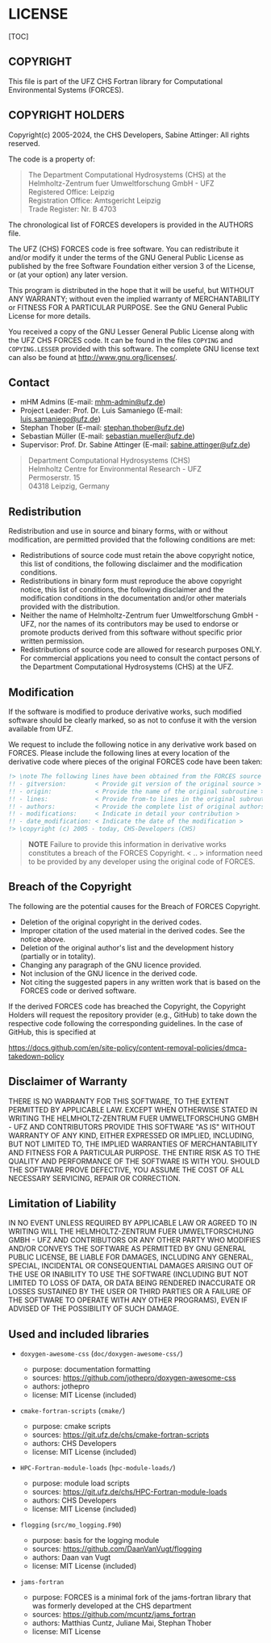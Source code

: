 # LICENSE

[TOC]

## COPYRIGHT

This file is part of the UFZ CHS Fortran library for Computational Environmental Systems (FORCES).


## COPYRIGHT HOLDERS

 Copyright(c) 2005-2024, the CHS Developers, Sabine Attinger: All rights reserved.

The code is a property of:

> The Department Computational Hydrosystems (CHS) at the
> Helmholtz-Zentrum fuer Umweltforschung GmbH - UFZ<br/>
> Registered Office: Leipzig<br/>
> Registration Office: Amtsgericht Leipzig<br/>
> Trade Register: Nr. B 4703

The chronological list of FORCES developers is provided in the AUTHORS file.

The UFZ (CHS) FORCES code is free software. You can
redistribute it and/or modify it under the terms of the GNU General
Public License as published by the free Software Foundation either
version 3 of the License, or (at your option) any later version.

This program is distributed in the hope that it will be useful, but
WITHOUT ANY WARRANTY; without even the implied warranty of
MERCHANTABILITY or FITNESS FOR A PARTICULAR PURPOSE.
See the GNU General Public License for more details.

You received a copy of the GNU Lesser General Public License along
with the UFZ CHS FORCES code. It can be found
in the files `COPYING` and `COPYING.LESSER` provided with this software.
The complete GNU license text can also be found at <http://www.gnu.org/licenses/>.


## Contact

- mHM Admins (E-mail: mhm-admin@ufz.de)
- Project Leader: Prof. Dr. Luis Samaniego (E-mail: luis.samaniego@ufz.de)
- Stephan Thober (E-mail: stephan.thober@ufz.de)
- Sebastian Müller (E-mail: sebastian.mueller@ufz.de)
- Supervisor: Prof. Dr. Sabine Attinger (E-mail: sabine.attinger@ufz.de)

> Department Computational Hydrosystems (CHS)<br/>
> Helmholtz Centre for Environmental Research - UFZ<br/>
> Permoserstr. 15<br/>
> 04318 Leipzig, Germany


## Redistribution

Redistribution and use in source and binary forms, with or without
modification, are permitted provided that the following conditions
are met:

-  Redistributions of source code must retain the above
   copyright notice, this list of conditions, the following disclaimer
   and the modification conditions.
-  Redistributions in binary form must reproduce the above copyright
   notice, this list of conditions, the following disclaimer and the
   modification conditions in the documentation and/or other materials
   provided with the distribution.
-  Neither the name of Helmholtz-Zentrum fuer Umweltforschung GmbH -
   UFZ, nor the names of its contributors may be used to endorse or
   promote products derived from this software without specific prior
   written permission.
-  Redistributions of source code are allowed for research purposes
   ONLY. For commercial applications you need to consult the contact
   persons of the Department Computational Hydrosystems (CHS)
   at the UFZ.


## Modification

If the software is modified to produce derivative works, such modified
software should be clearly marked, so as not to confuse it with the
version available from UFZ.

We request to include the following notice in any derivative work
based on FORCES. Please include the following lines at every location
of the derivative code where pieces of the original FORCES code
have been taken:

```fortran
!> \note The following lines have been obtained from the FORCES source (https://git.ufz.de/chs/forces)
!! - gitversion:        < Provide git version of the original source >
!! - origin:            < Provide the name of the original subroutine >
!! - lines:             < Provide from-to lines in the original subroutine >
!! - authors:           < Provide the complete list of original authors >
!! - modifications:     < Indicate in detail your contribution >
!! - date_modification: < Indicate the date of the modification >
!> \copyright (c) 2005 - today, CHS-Developers (CHS)
```

> **NOTE**
> Failure to provide this information in derivative works
> constitutes a breach of the FORCES Copyright.
> < .. > information need to be provided by any developer using
> the original code of FORCES.


## Breach of the Copyright

The following are the potential causes for the Breach of FORCES Copyright.

-   Deletion of the original copyright in the derived codes.
-   Improper citation of the used material in the derived codes.
    See the notice above.
-   Deletion of the original author's list and the development history
    (partially or in totality).
-   Changing any paragraph of the GNU licence provided.
-   Not inclusion of the GNU licence in the derived code.
-   Not citing the suggested papers in any written work that is based on
    the FORCES code or derived software.

If the derived FORCES code has breached the Copyright, the Copyright Holders
will request the repository provider (e.g., GitHub) to take down the
respective code following the corresponding guidelines. In the case of GitHub,
this is specified at

https://docs.github.com/en/site-policy/content-removal-policies/dmca-takedown-policy


## Disclaimer of Warranty

THERE IS NO WARRANTY FOR THIS SOFTWARE, TO THE EXTENT PERMITTED BY
APPLICABLE LAW. EXCEPT WHEN OTHERWISE STATED IN WRITING THE
HELMHOLTZ-ZENTRUM FUER UMWELTFORSCHUNG GMBH - UFZ AND CONTRIBUTORS
PROVIDE THIS SOFTWARE "AS IS" WITHOUT WARRANTY OF ANY KIND, EITHER
EXPRESSED OR IMPLIED, INCLUDING, BUT NOT LIMITED TO, THE IMPLIED
WARRANTIES OF MERCHANTABILITY AND FITNESS FOR A PARTICULAR PURPOSE.
THE ENTIRE RISK AS TO THE QUALITY AND PERFORMANCE OF THE SOFTWARE IS
WITH YOU. SHOULD THE SOFTWARE PROVE DEFECTIVE, YOU ASSUME THE COST OF
ALL NECESSARY SERVICING, REPAIR OR CORRECTION.


## Limitation of Liability

IN NO EVENT UNLESS REQUIRED BY APPLICABLE LAW OR AGREED TO IN WRITING
WILL THE HELMHOLTZ-ZENTRUM FUER UMWELTFORSCHUNG GMBH - UFZ AND
CONTRIBUTORS OR ANY OTHER PARTY WHO MODIFIES AND/OR CONVEYS THE
SOFTWARE AS PERMITTED BY GNU GENERAL PUBLIC LICENSE, BE LIABLE FOR
DAMAGES, INCLUDING ANY GENERAL, SPECIAL, INCIDENTAL OR CONSEQUENTIAL
DAMAGES ARISING OUT OF THE USE OR INABILITY TO USE THE SOFTWARE
(INCLUDING BUT NOT LIMITED TO LOSS OF DATA, OR DATA BEING RENDERED
INACCURATE OR LOSSES SUSTAINED BY THE USER OR THIRD PARTIES OR A
FAILURE OF THE SOFTWARE TO OPERATE WITH ANY OTHER PROGRAMS),  EVEN IF
ADVISED OF THE POSSIBILITY OF SUCH DAMAGE.


## Used and included libraries

- `doxygen-awesome-css` (`doc/doxygen-awesome-css/`)
  - purpose: documentation formatting
  - sources: https://github.com/jothepro/doxygen-awesome-css
  - authors: jothepro
  - license: MIT License (included)

- `cmake-fortran-scripts` (`cmake/`)
  - purpose: cmake scripts
  - sources: https://git.ufz.de/chs/cmake-fortran-scripts
  - authors: CHS Developers
  - license: MIT License (included)

- `HPC-Fortran-module-loads` (`hpc-module-loads/`)
  - purpose: module load scripts
  - sources: https://git.ufz.de/chs/HPC-Fortran-module-loads
  - authors: CHS Developers
  - license: MIT License (included)

- `flogging` (`src/mo_logging.F90`)
  - purpose: basis for the logging module
  - sources: https://github.com/DaanVanVugt/flogging
  - authors: Daan van Vugt
  - license: MIT License (included)

- `jams-fortran`
  - purpose: FORCES is a minimal fork of the jams-fortran library that was formerly developed at the CHS department
  - sources: https://github.com/mcuntz/jams_fortran
  - authors: Matthias Cuntz, Juliane Mai, Stephan Thober
  - license: MIT License
